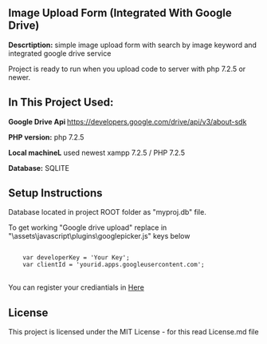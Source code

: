 <h2>Image Upload Form (Integrated With Google Drive)</h2>
<p><strong>Descrtiption:</strong> simple image upload form with search by image keyword and integrated google drive service</p>
<p>Project is ready to run when you upload code to server with php 7.2.5 or newer.</p>
<h2>In This Project Used:</h2>
<p><strong>Google Drive Api </strong><a href="https://developers.google.com/drive/api/v3/about-sdk">https://developers.google.com/drive/api/v3/about-sdk</a></p>
<p><strong>PHP version:</strong> php 7.2.5</p>
<p><strong>Local machineL</strong> used newest xampp 7.2.5 / PHP 7.2.5</p>
<p><strong>Database:</strong> SQLITE</p>
<h2>Setup Instructions</h2>
<p>Database located in project ROOT folder as "myproj.db" file.</p>
<p>To get working "Google drive upload" replace in "\assets\javascript\plugins\googlepicker.js" keys below
<pre>
<code>
	var developerKey = 'Your Key';
	var clientId = 'yourid.apps.googleusercontent.com';
</code>
</pre>
<p> You can register your crediantials in <a href="https://console.developers.google.com/start/api?id=picker&credential=client_key">Here</a>
</p>

<h2><a id="user-content-license" class="anchor" aria-hidden="true" href="#license"></a>License</h2>
<p>This project is licensed under the MIT License - for this read License.md file</p>